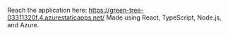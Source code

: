 Reach the application here: https://green-tree-03311320f.4.azurestaticapps.net/
Made using React, TypeScript, Node.js, and Azure.
